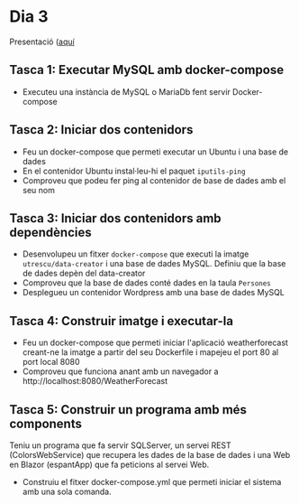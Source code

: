 # Dia 3

Presentació ([aquí](https://docs.google.com/presentation/d/1Ap0gw2PujJWGaw5-PC2BDP4NsNsNyI2LHwGfjv5SuoQ/edit?usp=sharing)

## Tasca 1: Executar MySQL amb docker-compose

- Executeu una instància de MySQL o MariaDb fent servir Docker-compose

## Tasca 2: Iniciar dos contenidors

- Feu un docker-compose que permeti executar un Ubuntu i una base de dades
- En el contenidor Ubuntu instal·leu-hi el paquet `iputils-ping`
- Comproveu que podeu fer ping al contenidor de base de dades amb el seu nom

## Tasca 3: Iniciar dos contenidors amb dependències

- Desenvolupeu un fitxer `docker-compose` que executi la imatge `utrescu/data-creator` i una base de dades MySQL. Definiu que la base de dades depèn del data-creator
- Comproveu que la base de dades conté dades en la taula `Persones`
- Desplegueu un contenidor Wordpress amb una base de dades MySQL

## Tasca 4: Construir imatge i executar-la

- Feu un docker-compose que permeti iniciar l'aplicació weatherforecast creant-ne la imatge a partir del seu Dockerfile i mapejeu el port 80 al port local 8080
- Comproveu que funciona anant amb un navegador a http://localhost:8080/WeatherForecast

## Tasca 5: Construir un programa amb més components

Teniu un programa que fa servir SQLServer, un servei REST (ColorsWebService) que recupera les dades de la base de dades i una Web en Blazor (espantApp) que fa peticions al servei Web.

- Construiu el fitxer docker-compose.yml que permeti iniciar el sistema amb una sola comanda.
